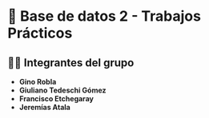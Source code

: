 # 📌 Base de datos 2 - Trabajos Prácticos
## 👨‍💻 Integrantes del grupo
- **Gino Robla**
- **Giuliano Tedeschi Gómez**
- **Francisco Etchegaray**
- **Jeremías Atala**
